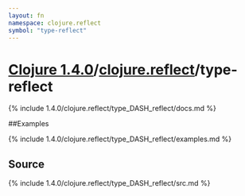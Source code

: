 ```yaml
---
layout: fn
namespace: clojure.reflect
symbol: "type-reflect"
---
```


# [Clojure 1.4.0](../../)/[clojure.reflect](../)/type-reflect

{% include 1.4.0/clojure.reflect/type_DASH_reflect/docs.md %}

##Examples

{% include 1.4.0/clojure.reflect/type_DASH_reflect/examples.md %}
## Source
{% include 1.4.0/clojure.reflect/type_DASH_reflect/src.md %}

